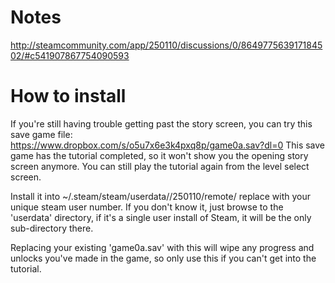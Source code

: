 # Notes
http://steamcommunity.com/app/250110/discussions/0/864977563917184502/#c541907867754090593

# How to install
If you're still having trouble getting past the story screen, you can try this save game file:
https://www.dropbox.com/s/o5u7x6e3k4pxq8p/game0a.sav?dl=0
This save game has the tutorial completed, so it won't show you the opening story screen anymore. 
You can still play the tutorial again from the level select screen.

Install it into ~/.steam/steam/userdata/<yoursteamusernumber>/250110/remote/
replace <yoursteamusernumber> with your unique steam user number. If you don't know it, 
just browse to the 'userdata' directory, if it's a single user install of Steam, it will 
be the only sub-directory there.

Replacing your existing 'game0a.sav' with this will wipe any progress and unlocks 
you've made in the game, so only use this if you can't get into the tutorial.

